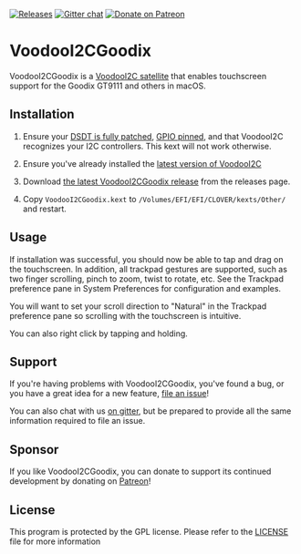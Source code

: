 
[![Releases](https://img.shields.io/github/release/lazd/VoodooI2CGoodix.svg)](https://github.com/lazd/VoodooI2CGoodix/releases) 
[![Gitter chat](https://img.shields.io/gitter/room/nwjs/nw.js.svg?colorB=ed1965)](https://gitter.im/lazd/VoodooI2CGoodix) 
[![Donate on Patreon](https://img.shields.io/badge/patreon-donate-green.svg)](https://www.patreon.com/lazd)



# VoodooI2CGoodix

VoodooI2CGoodix is a [VoodooI2C satellite](https://github.com/alexandred/VoodooI2C) that enables touchscreen support for the Goodix GT9111 and others in macOS.

## Installation

1. Ensure your [DSDT is fully patched](https://github.com/alexandred/VoodooI2C-Patches), [GPIO pinned](https://voodooi2c.github.io/#GPIO%20Pinning/GPIO%20Pinning), and that VoodooI2C recognizes your I2C controllers. This kext will not work otherwise.

2. Ensure you've already installed the [latest version of VoodooI2C](https://github.com/alexandred/VoodooI2C/releases)

3. Download [the latest VoodooI2CGoodix release](https://github.com/lazd/VoodooI2CGoodix/releases) from the releases page.

4. Copy `VoodooI2CGoodix.kext` to `/Volumes/EFI/EFI/CLOVER/kexts/Other/` and restart.

## Usage

If installation was successful, you should now be able to tap and drag on the touchscreen. In addition, all trackpad gestures are supported, such as two finger scrolling, pinch to zoom, twist to rotate, etc. See the Trackpad preference pane in System Preferences for configuration and examples.

You will want to set your scroll direction to "Natural" in the Trackpad preference pane so scrolling with the touchscreen is intuitive.

You can also right click by tapping and holding.

## Support

If you're having problems with VoodooI2CGoodix, you've found a bug, or you have a great idea for a new feature, [file an issue](https://github.com/lazd/VoodooI2CGoodix/issues/new/choose)!

You can also chat with us [on gitter](https://gitter.im/lazd/VoodooI2CGoodix), but be prepared to provide all the same information required to file an issue.

## Sponsor

If you like VoodooI2CGoodix, you can donate to support its continued development by donating on [Patreon](https://www.patreon.com/lazd)!

## License

This program is protected by the GPL license. Please refer to the [LICENSE](LICENSE) file for more information

